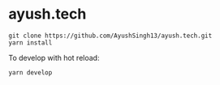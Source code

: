 # ayush.tech

```shell
git clone https://github.com/AyushSingh13/ayush.tech.git
yarn install
```

To develop with hot reload:

```shell
yarn develop
```





